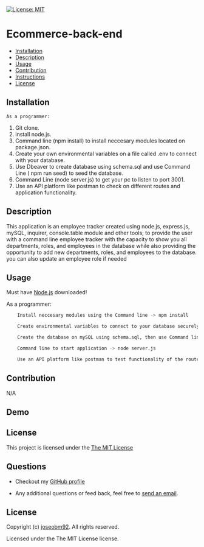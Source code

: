 [![License: MIT](https://img.shields.io/badge/License-MIT-yellow.svg)](https://opensource.org/licenses/MIT)
  # Ecommerce-back-end 
  
 
  * [Installation](#installation)
  * [Description](#description)
  * [Usage](#usage)
  * [Contribution](#contribution)
  * [Instructions](#instructions)
  * [License](#license)
      
  ## Installation

    As a programmer:

  1. Git clone.
  2. install node.js.
  3. Command line (npm install) to install neccesary modules located on package.json.
  4. Create your own environmental variables on a file called .env to connect with your database.
  5. Use Dbeaver to create database using schema.sql and use Command Line ( npm run seed) to seed the database.
  6. Command Line (node server.js) to get your pc to listen to port 3001.
  7. Use an API platform like postman to check on different routes and application functionality.

    

  ## Description

  This application is an employee tracker created using node.js, express.js, mySQL, inquirer, console.table module and other tools; to provide the user with a command line employee tracker with the capacity to show you all departments, roles, and employees in the database while also providing the opportunity to add new departments, roles, and employees to the database. you can also update an employee role if needed

  ## Usage

  Must have [Node.js](https://nodejs.org/en/) downloaded!

  As a programmer:
```sh 
    Install neccesary modules using the Command line -> npm install
``` 
```sh 
    Create environmental variables to connect to your database securely ->  (.env)
``` 
```sh 
    Create the database on mySQL using schema.sql, then use Command line -> npm run seed
``` 
```sh 
    Command line to start application -> node server.js
```
```sh 
    Use an API platform like postman to test functionality of the routes and models
```


  ## Contribution

  N/A

  ## Demo

 <!-- [Video Demo](https://drive.google.com/file/d/16X0KtWZOMRObih052DePAyg5SPJkJPqp/view?usp=sharing) -->


  ## License
  This project is licensed under the [The MIT License](https://opensource.org/licenses/MIT)
      
  ## Questions
  * Checkout my [GitHub profile](https://github.com/joseobm92)
  
  * Any additional questions or feed back, feel free to [send an email](mailto:joseobm92@gmail.com). 
  ## License
  Copyright (c) [ joseobm92](https://github.com/joseobm92). All rights reserved.
  
  Licensed under the The MIT License license.
